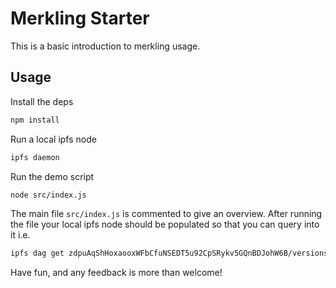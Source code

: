 Merkling Starter
================

This is a basic introduction to merkling usage.

Usage
-----

Install the deps

```bash
npm install
```

Run a local ipfs node

```bash
ipfs daemon
```

Run the demo script

```bash
node src/index.js
```

The main file `src/index.js` is commented to give an overview. After running the file your local
ipfs node should be populated so that you can query into it i.e.

```bash
ipfs dag get zdpuAqShHoxaooxWFbCfuNSEDT5u92CpSRykv5GQnBDJohW6B/versions/v2/description
```

Have fun, and any feedback is more than welcome!